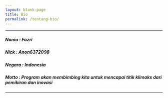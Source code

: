 ```yaml
---
layout: blank-page
title: Bio
permalink: /tentang-bio/
---
```


---

##### Nama   : Fazri
##### Nick   : Anon6372098
##### Negara : Indonesia
##### Motto  : Program akan membimbing kita untuk mencapai titik klimaks dari pemikiran dan inovasi

---
